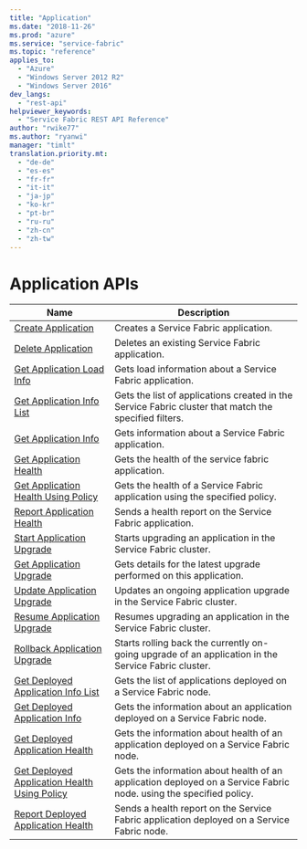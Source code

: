 ```yaml
---
title: "Application"
ms.date: "2018-11-26"
ms.prod: "azure"
ms.service: "service-fabric"
ms.topic: "reference"
applies_to: 
  - "Azure"
  - "Windows Server 2012 R2"
  - "Windows Server 2016"
dev_langs: 
  - "rest-api"
helpviewer_keywords: 
  - "Service Fabric REST API Reference"
author: "rwike77"
ms.author: "ryanwi"
manager: "timlt"
translation.priority.mt: 
  - "de-de"
  - "es-es"
  - "fr-fr"
  - "it-it"
  - "ja-jp"
  - "ko-kr"
  - "pt-br"
  - "ru-ru"
  - "zh-cn"
  - "zh-tw"
---
```

# Application APIs

| Name | Description |
| --- | --- |
| [Create Application](sfclient-v64-api-createapplication.md) | Creates a Service Fabric application.<br/> |
| [Delete Application](sfclient-v64-api-deleteapplication.md) | Deletes an existing Service Fabric application.<br/> |
| [Get Application Load Info](sfclient-v64-api-getapplicationloadinfo.md) | Gets load information about a Service Fabric application.<br/> |
| [Get Application Info List](sfclient-v64-api-getapplicationinfolist.md) | Gets the list of applications created in the Service Fabric cluster that match the specified filters.<br/> |
| [Get Application Info](sfclient-v64-api-getapplicationinfo.md) | Gets information about a Service Fabric application.<br/> |
| [Get Application Health](sfclient-v64-api-getapplicationhealth.md) | Gets the health of the service fabric application.<br/> |
| [Get Application Health Using Policy](sfclient-v64-api-getapplicationhealthusingpolicy.md) | Gets the health of a Service Fabric application using the specified policy.<br/> |
| [Report Application Health](sfclient-v64-api-reportapplicationhealth.md) | Sends a health report on the Service Fabric application.<br/> |
| [Start Application Upgrade](sfclient-v64-api-startapplicationupgrade.md) | Starts upgrading an application in the Service Fabric cluster.<br/> |
| [Get Application Upgrade](sfclient-v64-api-getapplicationupgrade.md) | Gets details for the latest upgrade performed on this application.<br/> |
| [Update Application Upgrade](sfclient-v64-api-updateapplicationupgrade.md) | Updates an ongoing application upgrade in the Service Fabric cluster.<br/> |
| [Resume Application Upgrade](sfclient-v64-api-resumeapplicationupgrade.md) | Resumes upgrading an application in the Service Fabric cluster.<br/> |
| [Rollback Application Upgrade](sfclient-v64-api-rollbackapplicationupgrade.md) | Starts rolling back the currently on-going upgrade of an application in the Service Fabric cluster.<br/> |
| [Get Deployed Application Info List](sfclient-v64-api-getdeployedapplicationinfolist.md) | Gets the list of applications deployed on a Service Fabric node.<br/> |
| [Get Deployed Application Info](sfclient-v64-api-getdeployedapplicationinfo.md) | Gets the information about an application deployed on a Service Fabric node.<br/> |
| [Get Deployed Application Health](sfclient-v64-api-getdeployedapplicationhealth.md) | Gets the information about health of an application deployed on a Service Fabric node.<br/> |
| [Get Deployed Application Health Using Policy](sfclient-v64-api-getdeployedapplicationhealthusingpolicy.md) | Gets the information about health of an application deployed on a Service Fabric node. using the specified policy.<br/> |
| [Report Deployed Application Health](sfclient-v64-api-reportdeployedapplicationhealth.md) | Sends a health report on the Service Fabric application deployed on a Service Fabric node.<br/> |

